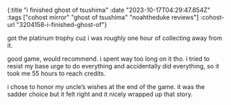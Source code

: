 {:title "i finished ghost of tsushima"
 :date "2023-10-17T04:29:47.854Z"
 :tags ["cohost mirror" "ghost of tsushima" "noahtheduke reviews"]
 :cohost-url "3204158-i-finished-ghost-of"}

got the platinum trophy cuz i was roughly one hour of collecting away from it.

good game, would recommend. i spent way too long on it tho. i tried to resist my base urge to do everything and accidentally did everything, so it took me 55 hours to reach credits.

i chose to honor my uncle’s wishes at the end of the game. it was the sadder choice but it felt right and it nicely wrapped up that story.
